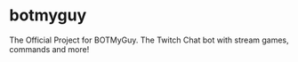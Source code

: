 # botmyguy
The Official Project for BOTMyGuy. The Twitch Chat bot with stream games, commands and more!
